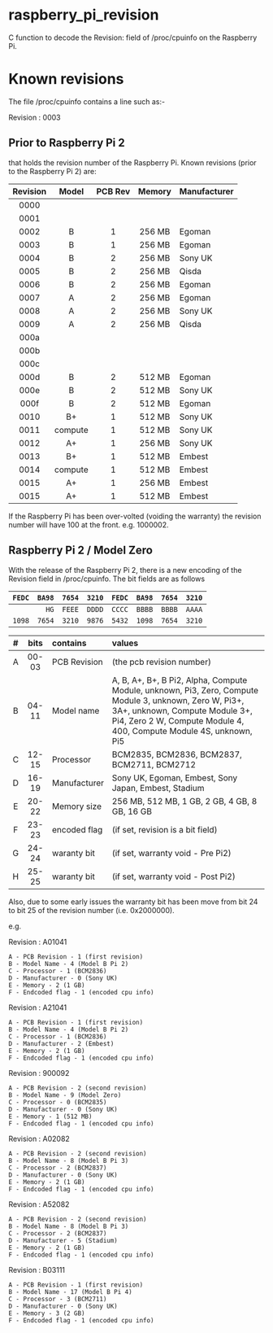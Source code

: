 # raspberry_pi_revision

C function to decode the Revision: field of /proc/cpuinfo on the Raspberry
Pi. 

# Known revisions

The file /proc/cpuinfo contains a line such as:-

Revision    : 0003


## Prior to Raspberry Pi 2

that holds the revision number of the Raspberry Pi.
Known revisions (prior to the Raspberry Pi 2) are:

| Revision |  Model  | PCB Rev | Memory | Manufacturer |
|:--------:|:-------:|:-------:|:------:|:-------------|
|   0000   |         |         |        |              |
|   0001   |         |         |        |              |
|   0002   |    B    |    1    | 256 MB |   Egoman     |
|   0003   |    B    |    1    | 256 MB |   Egoman     |
|   0004   |    B    |    2    | 256 MB |   Sony UK    |
|   0005   |    B    |    2    | 256 MB |   Qisda      |
|   0006   |    B    |    2    | 256 MB |   Egoman     |
|   0007   |    A    |    2    | 256 MB |   Egoman     |
|   0008   |    A    |    2    | 256 MB |   Sony UK    |
|   0009   |    A    |    2    | 256 MB |   Qisda      |
|   000a   |         |         |        |              |
|   000b   |         |         |        |              |
|   000c   |         |         |        |              |
|   000d   |    B    |    2    | 512 MB |   Egoman     |
|   000e   |    B    |    2    | 512 MB |   Sony UK    |
|   000f   |    B    |    2    | 512 MB |   Egoman     |
|   0010   |    B+   |    1    | 512 MB |   Sony UK    |
|   0011   | compute |    1    | 512 MB |   Sony UK    |
|   0012   |    A+   |    1    | 256 MB |   Sony UK    |
|   0013   |    B+   |    1    | 512 MB |   Embest     |
|   0014   | compute |    1    | 512 MB |   Embest     |
|   0015   |    A+   |    1    | 256 MB |   Embest     |
|   0015   |    A+   |    1    | 512 MB |   Embest     |

If the Raspberry Pi has been over-volted (voiding the warranty) the
revision number will have 100 at the front. e.g. 1000002.

## Raspberry Pi 2 / Model Zero

With the release of the Raspberry Pi 2, there is a new encoding of the
Revision field in /proc/cpuinfo. The bit fields are as follows


|``FEDC``|``BA98``|``7654``|``3210``|``FEDC``|``BA98``|``7654``|``3210``|
|---:|---:|---:|---:|---:|---:|---:|---:|
|    |  ``HG``|``FEEE``|``DDDD``|``CCCC``|``BBBB``|``BBBB``|``AAAA``|
|``1098``|``7654``|``3210``|``9876``|``5432``|``1098``|``7654``|``3210``|

| # | bits  |   contains   | values                                                            |
|:-:|:-----:|:-------------|:------------------------------------------------------------------|
| A | 00-03 | PCB Revision | (the pcb revision number)                                         |
| B | 04-11 | Model name   | A, B, A+, B+, B Pi2, Alpha, Compute Module, unknown, Pi3, Zero, Compute Module 3, unknown, Zero W, Pi3+, 3A+, unknown, Compute Module 3+, Pi4, Zero 2 W, Compute Module 4, 400, Compute Module 4S, unknown, Pi5  |
| C | 12-15 | Processor    | BCM2835, BCM2836, BCM2837, BCM2711, BCM2712                       |
| D | 16-19 | Manufacturer | Sony UK, Egoman, Embest, Sony Japan, Embest, Stadium              |
| E | 20-22 | Memory size  | 256 MB, 512 MB, 1 GB, 2 GB, 4 GB, 8 GB, 16 GB                     |
| F | 23-23 | encoded flag | (if set, revision is a bit field)                                 |
| G | 24-24 | waranty bit  | (if set, warranty void - Pre Pi2)                                 |
| H | 25-25 | waranty bit  | (if set, warranty void - Post Pi2)                                |

Also, due to some early issues the warranty bit has been move from bit
24 to bit 25 of the revision number (i.e. 0x2000000).

e.g.

Revision    : A01041

    A - PCB Revision - 1 (first revision)
    B - Model Name - 4 (Model B Pi 2)
    C - Processor - 1 (BCM2836)
    D - Manufacturer - 0 (Sony UK)
    E - Memory - 2 (1 GB)
    F - Endcoded flag - 1 (encoded cpu info)

Revision    : A21041

    A - PCB Revision - 1 (first revision)
    B - Model Name - 4 (Model B Pi 2)
    C - Processor - 1 (BCM2836)
    D - Manufacturer - 2 (Embest)
    E - Memory - 2 (1 GB)
    F - Endcoded flag - 1 (encoded cpu info)

Revision    : 900092

    A - PCB Revision - 2 (second revision)
    B - Model Name - 9 (Model Zero)
    C - Processor - 0 (BCM2835)
    D - Manufacturer - 0 (Sony UK)
    E - Memory - 1 (512 MB)
    F - Endcoded flag - 1 (encoded cpu info)

Revision    : A02082

    A - PCB Revision - 2 (second revision)
    B - Model Name - 8 (Model B Pi 3)
    C - Processor - 2 (BCM2837)
    D - Manufacturer - 0 (Sony UK)
    E - Memory - 2 (1 GB)
    F - Endcoded flag - 1 (encoded cpu info)

Revision    : A52082

    A - PCB Revision - 2 (second revision)
    B - Model Name - 8 (Model B Pi 3)
    C - Processor - 2 (BCM2837)
    D - Manufacturer - 5 (Stadium)
    E - Memory - 2 (1 GB)
    F - Endcoded flag - 1 (encoded cpu info)

Revision    : B03111

    A - PCB Revision - 1 (first revision)
    B - Model Name - 17 (Model B Pi 4)
    C - Processor - 3 (BCM2711)
    D - Manufacturer - 0 (Sony UK)
    E - Memory - 3 (2 GB)
    F - Endcoded flag - 1 (encoded cpu info)

